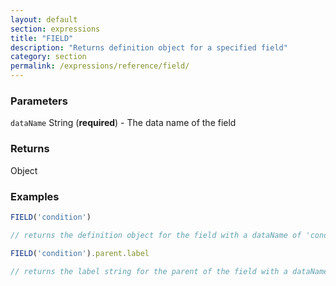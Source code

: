 ```yaml
---
layout: default
section: expressions
title: "FIELD"
description: "Returns definition object for a specified field"
category: section
permalink: /expressions/reference/field/
---
```


### Parameters

`dataName` String (__required__) - The data name of the field

### Returns

Object

### Examples

```js
FIELD('condition')

// returns the definition object for the field with a dataName of 'condition'
```


```js
FIELD('condition').parent.label

// returns the label string for the parent of the field with a dataName of 'condition'
```